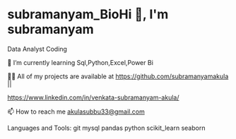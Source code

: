 # subramanyam_BioHi 👋, I'm subramanyam

Data Analyst
Coding


🌱 I’m currently learning Sql,Python,Excel,Power Bi

👨‍💻 All of my projects are available at https://github.com/subramanyamakula || 

https://www.linkedin.com/in/venkata-subramanyam-akula/

📫 How to reach me akulasubbu33@gmail.com



Languages and Tools:
git mysql pandas python scikit_learn seaborn


